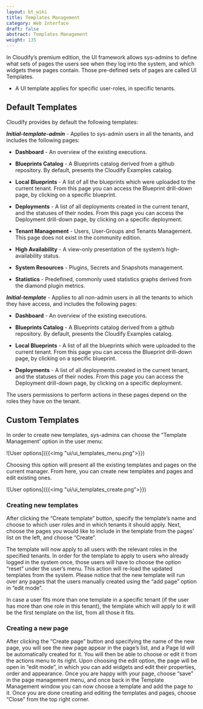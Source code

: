 ```yaml
---
layout: bt_wiki
title: Templates Management
category: Web Interface
draft: false
abstract: Templates Management
weight: 135
---
```


In Cloudify’s premium edition, the UI framework allows sys-admins to define what sets of pages the users see when they log into the system, and which widgets these pages contain. Those pre-defined sets of pages are called UI Templates. 

* A UI template applies for specific user-roles, in specific tenants.


## Default Templates
Cloudify provides by default the following templates: 

***Initial-template-admin*** - Applies to sys-admin users in all the tenants, and includes the following pages: 

* **Dashboard**  - An overview of the existing executions. 

* **Blueprints Catalog** - A Blueprints catalog derived from a github repository. By default, presents the Cloudify Examples catalog.

* **Local Blueprints** - A list of all the blueprints which were uploaded to the current tenant.  From this page you can access the Blueprint drill-down page, by clicking on a specific blueprint.  

* **Deployments** - A list of all deployments created in the current tenant, and the statuses of their nodes. From this page you can access the Deployment drill-down page, by clicking on a specific deployment. 

* **Tenant Management** - Users, User-Groups and Tenants Management. This page does not exist in the community edition. 

* **High Availability** - A view-only presentation of the system’s high-availability status. 

* **System Resources** - Plugins, Secrets and Snapshots management. 

* **Statistics** - Predefined, commonly used statistics graphs derived from the diamond plugin metrics. 



***Initial-template*** - Applies to all non-admin users in all the tenants to which they have access, and includes the following pages: 

* **Dashboard**  - An overview of the existing executions. 

* **Blueprints Catalog** - A Blueprints catalog derived from a github repository. By default, presents the Cloudify Examples catalog. 

* **Local Blueprints** - A list of all the blueprints which were uploaded to the current tenant.  From this page you can access the Blueprint drill-down page, by clicking on a specific blueprint.   

* **Deployments** - A list of all deployments created in the current tenant, and the statuses of their nodes. From this page you can access the Deployment drill-down page, by clicking on a specific deployment. 

The users permissions to perform actions in these pages depend on the roles they have on the tenant.

## Custom Templates
In order to create new templates, sys-admins can choose the “Template Management’ option in the user menu: 

![User options]({{<img "ui/ui_templates_menu.png">}})


Choosing this option will present all the existing templates and pages on the current manager. From here, you can create new templates and pages and edit existing ones.  

![User options]({{<img "ui/ui_templates_create.png">}})


### Creating new templates

After clicking the “Create template” button, specify the template’s name and choose to which user roles and in which tenants it should apply. 
Next, choose the pages you would like to include in the template from the pages’ list on the left, and choose “Create”. 

The template will now apply to all users with the relevant roles in the specified tenants. 
In order for the template to apply to users who already logged in the system once, those users will have to choose the option “reset” under the user’s menu. This action will re-load the updated templates from the system. Please notice that the new template will run over any pages that the users manually created using the “add page” option in “edit mode”. 


In case a user fits more than one template in a specific tenant (if the user has more than one role in this tenant), the template which will apply to it will be the first template on the list, from all those it fits.

### Creating a new page

After clicking the “Create page”  button and specifying the name of the new page, you will see the new page appear in the page’s list, and a Page Id will be automatically created for it. You will then be able to choose or edit it from the actions menu to its right. 
Upon choosing the edit option, the page will be open in “edit mode”, in which you can add widgets and edit their properties, order and appearance.
Once you are happy with your page, choose “save” in the page management menu, and once back in the Template Management window you can now choose a template and add the page to it. 
Once  you are done creating and editing the templates and pages, choose “Close” from the top right corner. 


